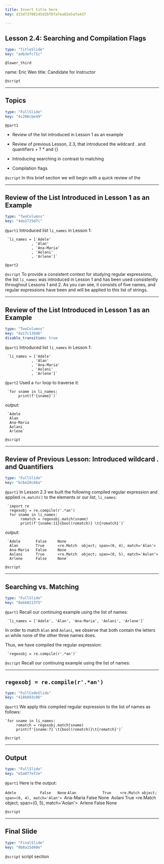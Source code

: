 ```yaml
---
title: Insert title here
key: d15d73f08145d2bf07a7ea82e5afa437

---
```

## Lesson 2.4: Searching and Compilation Flags

```yaml
type: "TitleSlide"
key: "adb3efc71c"
```

`@lower_third`

name: Eric Wen
title: Candidate for Instructor


`@script`



---
## Topics

```yaml
type: "FullSlide"
key: "4c206cbe49"
```

`@part1`
- Review of the list introduced in Lesson 1 as an example

- Review of previous Lesson, 2.3, that  introduced the wildcard . and quantifiers + ? * and {}

- Introducing searching in contrast to matching

- Compilation flags


`@script`
In this brief section we will begin with a quick review of the


---
## Review of the List Introduced in Lesson 1 as an Example

```yaml
type: "TwoColumns"
key: "4da1725d7c"
```

`@part1`
Introduced list `li_names` in Lesson 1:

     `li_names = ['Adele'
                , 'Alan'
                , 'Ana-Maria'
                , 'Aolani'
                , 'Arlene']`


`@part2`



`@script`
To provide a consistent context for studying regular expressions, the list `li_names` was introduced in Lesson 1 and has been used consistently throughout Lessons 1 and 2.  As you can see, it consists of five names, and regular expressions have been and will be applied to this list of strings.


---
## Review of the List Introduced in Lesson 1 as an Example

```yaml
type: "TwoColumns"
key: "da17c139d6"
disable_transition: true
```

`@part1`
Introduced list `li_names` in Lesson 1:

     `li_names = ['Adele'
                , 'Alan'
                , 'Ana-Maria'
                , 'Aolani'
                , 'Arlene']`


`@part2`
Used a `for` loop to traverse it:


     `for sname in li_names:
          print(f'{sname}')`

_output:_

     `Adele
      Alan
      Ana-Maria
      Aolani
      Arlene`


`@script`



---
## Review of Previous Lesson: Introduced wildcard . and Quantifiers

```yaml
type: "FullSlide"
key: "bc6e28c66a"
```

`@part1`
In Lesson 2.3 we built the following compiled regular expression and applied `re.match()` to the elements or our list, `li_names`:

     `import re
      regexobj = re.compile(r'.*an')
      for sname in li_names:
           romatch = regexobj.match(sname)
           print(f'{sname:11}{bool(romatch)} \t{romatch}')`

_output:_

     `Adele       False     None
      Alan        True      <re.Match  object; span=(0, 4), match='Alan'>
      Ana-Maria   False     None
      Aolani      True      <re.Match  object; span=(0, 5), match='Aolan'>
      Arlene      False     None`


`@script`



---
## Searching vs. Matching

```yaml
type: "FullSlide"
key: "0ebb0213f5"
```

`@part1`
Recall our continuing example using the list of names:

     `li_names = ['Adele', 'Alan', 'Ana-Maria', 'Aolani', 'Arlene']`

In order to match `Alan` and `Aolani`, we observe that both contain the letters `an` while none of the other three names does.

Thus, we have compiled the regular expression:

     `regexobj = re.compile(r'.*an')`


`@script`
Recall our continuing example using the list of names:


---
## `regexobj = re.compile(r'.*an')`

```yaml
type: "FullCodeSlide"
key: "418b893c06"
```

`@part1`
We apply this compiled regular expression to the list of names as follows:

    `for sname in li_names:
         romatch = regexobj.match(sname)
         print(f'{sname:7} \t{bool(romatch)}\t{romatch}')`


`@script`



---
## Output

```yaml
type: "FullSlide"
key: "e5a077ef2e"
```

`@part1`
Here is the output:

`Adele           False   None`
`Alan            True    <re.Match object; span=(0, 4), match='Alan'>
`Ana-Maria       False   None`
`Aolani          True    <re.Match object; span=(0, 5), match='Aolan'>`
`Arlene          False   None`
`


`@script`



---
## Final Slide

```yaml
type: "FinalSlide"
key: "9b8a15d40e"
```

`@script`
script section

